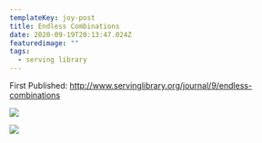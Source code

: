 ```yaml
---
templateKey: joy-post
title: Endless Combinations
date: 2020-09-19T20:13:47.024Z
featuredimage: ""
tags:
  - serving library
---
```

First Published: <http://www.servinglibrary.org/journal/9/endless-combinations>

![](/img/endless-combinations_b.png)

![](/img/endless-combinations_a.png)